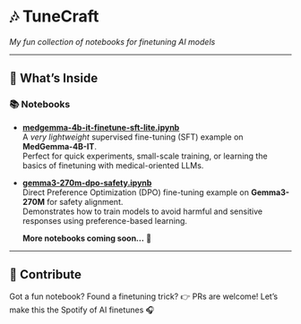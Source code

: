 # 🎶 TuneCraft  
*My fun collection of notebooks for finetuning AI models*  


---

## 🌟 What’s Inside
### 📚 Notebooks
- **[medgemma-4b-it-finetune-sft-lite.ipynb](https://github.com/SerdarHelli/TuneCraft/blob/main/notebooks/medgemma-4b-it_rexvqa_sft_lite.ipynb)**  
  A *very lightweight* supervised fine-tuning (SFT) example on **MedGemma-4B-IT**.  
  Perfect for quick experiments, small-scale training, or learning the basics of finetuning with medical-oriented LLMs.  

- **[gemma3-270m-dpo-safety.ipynb](https://github.com/SerdarHelli/TuneCraft/blob/main/notebooks/gemma-3-270m-it-_anthropic_hh-rlhf_dpo_lite_safety.ipynb)**  
  Direct Preference Optimization (DPO) fine-tuning example on **Gemma3-270M** for safety alignment.  
  Demonstrates how to train models to avoid harmful and sensitive responses using preference-based learning.  



     **More notebooks coming soon...** 🚧  
---


## 🎤 Contribute

Got a fun notebook? Found a finetuning trick?
👉 PRs are welcome! Let’s make this the Spotify of AI finetunes 🎧
